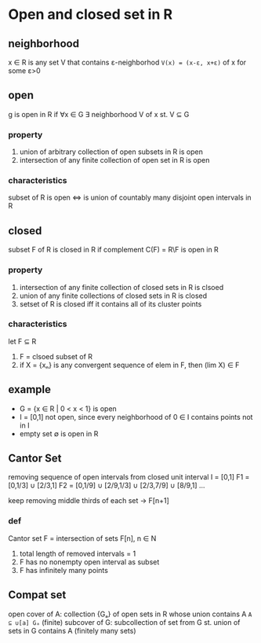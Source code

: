# Open and closed set in R
## neighborhood
x ∈ R is any set V that contains ε-neighborhod `V(x) = (x-ε, x+ε)` of x for some ε>0

## open
g is open in R if ∀x ∈ G ∃ neighborhood V of x st. V ⊆ G

### property
1. union of arbitrary collection of open subsets in R is open
2. intersection of any finite collection of open set in R is open

### characteristics
subset of R is open <=> is union of countably many disjoint open intervals in R

## closed
subset F of R is closed in R if complement C(F) = R\F is open in R
### property
1. intersection of any finite collection of closed sets in R is clsoed
2. union of any finite collections of closed sets in R is closed
3. setset of R is closed iff it contains all of its cluster points

### characteristics
let F ⊆ R
1. F = clsoed subset of R
2. if X = {xₙ} is any convergent sequence of elem in F, then (lim X) ∈ F


## example
- G = {x ∈ R | 0 < x < 1} is open
- I = [0,1] not open, since every neighborhood of 0 ∈ I contains points not in I
- empty set ∅ is open in R


## Cantor Set
removing sequence of open intervals from closed unit interval I = [0,1]
F1 = [0,1/3] ∪ [2/3,1]
F2 = [0,1/9] ∪ [2/9,1/3] ∪ [2/3,7/9] ∪ [8/9,1]
...

keep removing middle thirds of each set -> F[n+1]

### def
Cantor set F = intersection of sets F[n], n ∈ N
1. total length of removed intervals = 1
2. F has no nonempty open interval as subset
3. F has infinitely many points


## Compat set
open cover of A: collection {Gₐ} of open sets in R whose union contains A
`A ⊆ ∪[a] Gₐ`
(finite) subcover of G: subcollection of set from G st. union of sets in G contains A (finitely many sets)


























